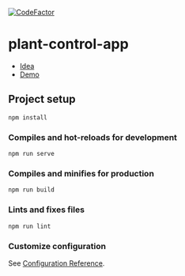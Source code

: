 [![CodeFactor](https://www.codefactor.io/repository/github/mentorkadriu/plant-control-app/badge)](https://www.codefactor.io/repository/github/mentorkadriu/plant-control-app)
# plant-control-app

- [Idea](https://dribbble.com/shots/11137133-Plant-Control-App)
- [Demo](https://plant-control-app.vercel.app/)


## Project setup
```
npm install
```

### Compiles and hot-reloads for development
```
npm run serve
```

### Compiles and minifies for production
```
npm run build
```

### Lints and fixes files
```
npm run lint
```

### Customize configuration
See [Configuration Reference](https://cli.vuejs.org/config/).
